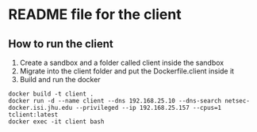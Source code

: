 # README file for the client
## How to run the client
1. Create a sandbox and a folder called client inside the sandbox
2. Migrate into the client folder and put the Dockerfile.client inside it
3. Build and run the docker
```
docker build -t client .
docker run -d --name client --dns 192.168.25.10 --dns-search netsec-docker.isi.jhu.edu --privileged --ip 192.168.25.157 --cpus=1 tclient:latest
docker exec -it client bash
```
